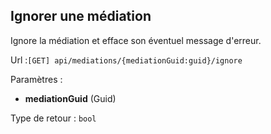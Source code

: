 ## <span id='ignorer'>Ignorer une médiation</span>

Ignore la médiation et efface son éventuel message d'erreur.

Url :`[GET] api/mediations/{mediationGuid:guid}/ignore`

Paramètres : 

- **mediationGuid** (Guid)

Type de retour : `bool`

